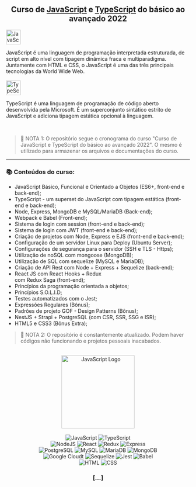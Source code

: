 <h2 align="center"> Curso de <ins>JavaScript</ins> e <ins>TypeScript</ins> do básico ao avançado 2022 </h2>

<img height="40em" alt="JavaScript" src="https://img.shields.io/badge/JavaScript-22272E?style=for-the-badge&logo=javascript&logoColor=F7DF1E"/>
<p> JavaScript é uma linguagem de programação interpretada estruturada, de script em alto nível com tipagem dinâmica fraca e multiparadigma. Juntamente com HTML e CSS, o JavaScript é uma das três principais tecnologias da World Wide Web.
   
<br>
<br>

<img height="40em" alt="TypeScript" src="https://img.shields.io/badge/TypeScript-22272E?style=for-the-badge&logo=typescript&logoColor=007ACC"/>
<p> TypeScript é uma linguagem de programação de código aberto desenvolvida pela Microsoft. É um superconjunto sintático estrito de JavaScript e adiciona tipagem estática opcional à linguagem. </p>

<br>

>🛑 NOTA 1: O repositório segue o cronograma do curso "Curso de JavaScript e TypeScript do básico ao avançado 2022". O mesmo é utilizado para armazenar os arquivos e documentações do curso.

<hr>

<h3> 📚 Conteúdos do curso: </h3>
<ul>
   <li>JavaScript Básico, Funcional e Orientado a Objetos (ES6+, front-end e back-end);</li>
   <li>TypeScript - um superset do JavaScript com tipagem estática (front-end e back-end);</li>
   <li>Node, Express, MongoDB e MySQL/MariaDB (Back-end);</li>
   <li>Webpack e Babel (Front-end);</li>
   <li>Sistema de login com session (front-end e back-end);</li>
   <li>Sistema de login com JWT (front-end e back-end);</li>
   <li>Criação de projetos com Node, Express e EJS (front-end e back-end);</li>
   <li>Configuração de um servidor Linux para Deploy (Ubuntu Server);</li>
   <li>Configurações de segurança para o servidor (SSH e TLS - Https);</li>
   <li>Utilização de noSQL com mongoose (MongoDB);</li>
   <li>Utilização de SQL com sequelize (MySQL e MariaDB);</li>
   <li>Criação de API Rest com Node + Express + Sequelize (back-end);</li>
   <li>React JS com React Hooks + Redux</li> com Redux Saga (front-end);</li>
   <li>Princípios da programação orientada a objetos;</li>
   <li>Princípios S.O.L.I.D;</li>
   <li>Testes automatizados com o Jest;</li>
   <li>Expressões Regulares (Bônus);</li>
   <li>Padrões de projeto GOF - Design Patterns (Bônus);</li>
   <li>NestJS + Strapi + PostgreSQL (com CSR, SSR, SSG e ISR);</li>
   <li>HTML5 e CSS3 (Bônus Extra);</li>
</ul>

>🛑 NOTA 2: O repositório é constantemente atualizado. Podem haver códigos não funcionando e projetos pessoais inacabados.

<br>

<div align="center">
<img align="center" height="200em" alt="JavaScript Logo" src="https://user-images.githubusercontent.com/102625628/181043091-729a80c9-e233-46ae-b321-14f660927bc7.png"/>
</div>

<br>

<div align="center">
<img alt="JavaScript" src="https://img.shields.io/badge/JavaScript-22272E?style=for-the-badge&logo=javascript&logoColor=F7DF1E"/>
<img alt="TypeScript" src="https://img.shields.io/badge/TypeScript-22272E?style=for-the-badge&logo=typescript&logoColor=007ACC"/>
<br>
<img alt="NodeJS" src="https://img.shields.io/badge/Node.js-22272E?style=for-the-badge&logo=node.js&logoColor=43853D"/>
<img alt="React" src="https://img.shields.io/badge/React-22272E?style=for-the-badge&logo=react&logoColor=61DAFB"/>
<img alt="Redux" src="https://img.shields.io/badge/Redux-22272E?style=for-the-badge&logo=redux&logoColor=593D88"/>
<img alt="Express" src="https://img.shields.io/badge/Express.js-22272E?style=for-the-badge"/>
<br>
<img alt="PostgreSQL" src="https://img.shields.io/badge/PostgreSQL-22272E?style=for-the-badge&logo=postgresql&logoColor=316192"/>
<img alt="MySQL" src="https://img.shields.io/badge/MySQL-22272E?style=for-the-badge&logo=mysql&logoColor=00758F"/>
<img alt="MariaDB" src="https://img.shields.io/badge/MariaDB-22272E?style=for-the-badge&logo=mariadb&logoColor=003545"/>
<img alt="MongoDB" src="https://img.shields.io/badge/MongoDB-22272E?style=for-the-badge&logo=mongodb&logoColor=4EA94B"/>
<br>
<img alt="Google Cloudt" src="https://img.shields.io/badge/Google_Cloud-22272E?style=for-the-badge&logo=google-cloud&logoColor=4285F4"/>
<img alt="Sequelize" src="https://img.shields.io/badge/sequelize-22272E?style=for-the-badge&logo=sequelize&logoColor=blue"/>
<img alt="Jest" src="https://img.shields.io/badge/Jest-22272E?style=for-the-badge&logo=Jest&logoColor=FFFFFF"/>
<img alt="Babel" src="https://img.shields.io/badge/Babel-22272E?style=for-the-badge&logo=babel&logoColor=F9DC3e"/>
<br>
<img alt="HTML" src="https://img.shields.io/badge/HTML5-22272E?style=for-the-badge&logo=html5&logoColor=E34F26"/>
<img alt="CSS" src="https://img.shields.io/badge/CSS3-22272E?style=for-the-badge&logo=css3&logoColor=1572B6"/>
<h3>[...]</h3>
</div>

